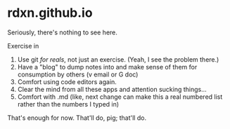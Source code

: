 # rdxn.github.io

Seriously, there's nothing to see here. 

Exercise in 

1. Use git *for reals*, not just an exercise. (Yeah, I see the problem there.)
2. Have a "blog" to dump notes into and make sense of them for consumption by others (v email or G doc)
3. Comfort using code editors again. 
4. Clear the mind from all these apps and attention sucking things... 
5. Comfort with .md (like, next change can make this a real numbered list rather than the numbers I typed in)

That's enough for now. That'll do, pig; that'll do. 
